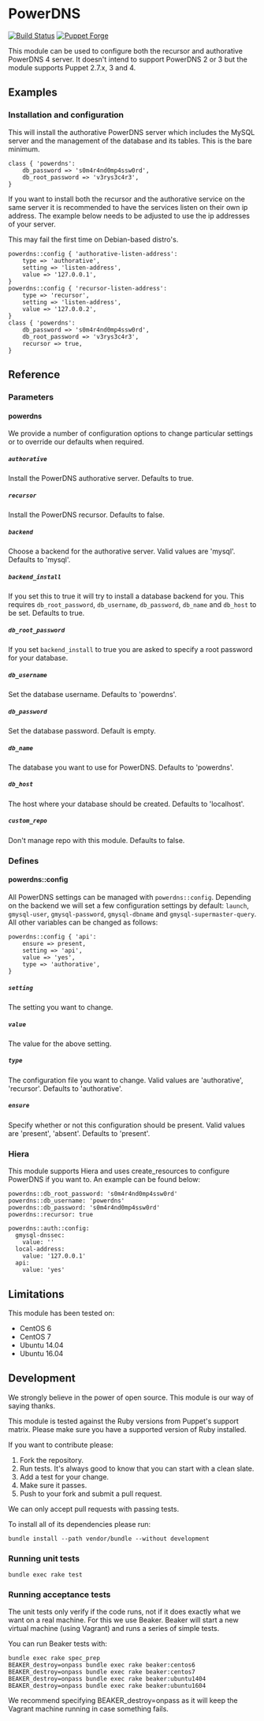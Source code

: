 # PowerDNS

[![Build Status](https://travis-ci.org/sensson/puppet-powerdns.svg?branch=master)](https://travis-ci.org/sensson/puppet-powerdns) [![Puppet Forge](https://img.shields.io/puppetforge/v/sensson/powerdns.svg?maxAge=2592000?style=plastic)](https://forge.puppet.com/sensson/powerdns)

This module can be used to configure both the recursor and authorative
PowerDNS 4 server. It doesn't intend to support PowerDNS 2 or 3 but the
module supports Puppet 2.7.x, 3 and 4.

## Examples

### Installation and configuration

This will install the authorative PowerDNS server which includes the
MySQL server and the management of the database and its tables. This is
the bare minimum.

```
class { 'powerdns':
	db_password => 's0m4r4nd0mp4ssw0rd',
	db_root_password => 'v3rys3c4r3',
}
```

If you want to install both the recursor and the authorative service on the same
server it is recommended to have the services listen on their own ip address. The
example below needs to be adjusted to use the ip addresses of your server.

This may fail the first time on Debian-based distro's.

```
powerdns::config { 'authorative-listen-address':
	type => 'authorative',
	setting => 'listen-address',
	value => '127.0.0.1',
}
powerdns::config { 'recursor-listen-address':
	type => 'recursor',
	setting => 'listen-address',
	value => '127.0.0.2',
}
class { 'powerdns':
	db_password => 's0m4r4nd0mp4ssw0rd',
	db_root_password => 'v3rys3c4r3',
	recursor => true,
}
```

## Reference

### Parameters

#### powerdns

We provide a number of configuration options to change particular settings
or to override our defaults when required.

##### `authorative`

Install the PowerDNS authorative server. Defaults to true.

##### `recursor`

Install the PowerDNS recursor. Defaults to false.

##### `backend`

Choose a backend for the authorative server. Valid values are 'mysql'. Defaults to 'mysql'.

##### `backend_install`

If you set this to true it will try to install a database backend for
you. This requires `db_root_password`, `db_username`, `db_password`,
`db_name` and `db_host` to be set. Defaults to true.

##### `db_root_password`

If you set `backend_install` to true you are asked to specify a root
password for your database.

##### `db_username`

Set the database username. Defaults to 'powerdns'.

##### `db_password`

Set the database password. Default is empty.

##### `db_name`

The database you want to use for PowerDNS. Defaults to 'powerdns'.

##### `db_host`

The host where your database should be created. Defaults to 'localhost'.

##### `custom_repo`

Don't manage repo with this module. Defaults to false.

### Defines

#### powerdns::config

All PowerDNS settings can be managed with `powerdns::config`. Depending on the backend we will set a few
configuration settings by default: `launch`, `gmysql-user`, `gmysql-password`, `gmysql-dbname` and
`gmysql-supermaster-query`. All other variables can be changed as follows:

```
powerdns::config { 'api':
	ensure => present,
	setting => 'api',
	value => 'yes',
	type => 'authorative',
}
```

##### `setting`

The setting you want to change.

##### `value`

The value for the above setting.

##### `type`

The configuration file you want to change. Valid values are 'authorative', 'recursor'. Defaults to 'authorative'.

##### `ensure`

Specify whether or not this configuration should be present. Valid values are 'present', 'absent'. Defaults to 'present'.

### Hiera

This module supports Hiera and uses create_resources to configure PowerDNS
if you want to. An example can be found below:

```
powerdns::db_root_password: 's0m4r4nd0mp4ssw0rd'
powerdns::db_username: 'powerdns'
powerdns::db_password: 's0m4r4nd0mp4ssw0rd'
powerdns::recursor: true

powerdns::auth::config:
  gmysql-dnssec:
    value: ''
  local-address:
    value: '127.0.0.1'
  api:
    value: 'yes'
```

## Limitations

This module has been tested on:

* CentOS 6
* CentOS 7
* Ubuntu 14.04
* Ubuntu 16.04

## Development

We strongly believe in the power of open source. This module is our way
of saying thanks.

This module is tested against the Ruby versions from Puppet's support
matrix. Please make sure you have a supported version of Ruby installed.

If you want to contribute please:

1. Fork the repository.
2. Run tests. It's always good to know that you can start with a clean slate.
3. Add a test for your change.
4. Make sure it passes.
5. Push to your fork and submit a pull request.

We can only accept pull requests with passing tests.

To install all of its dependencies please run:

```
bundle install --path vendor/bundle --without development
```

### Running unit tests

```
bundle exec rake test
```

### Running acceptance tests

The unit tests only verify if the code runs, not if it does exactly
what we want on a real machine. For this we use Beaker. Beaker will
start a new virtual machine (using Vagrant) and runs a series of
simple tests.

You can run Beaker tests with:

```
bundle exec rake spec_prep
BEAKER_destroy=onpass bundle exec rake beaker:centos6
BEAKER_destroy=onpass bundle exec rake beaker:centos7
BEAKER_destroy=onpass bundle exec rake beaker:ubuntu1404
BEAKER_destroy=onpass bundle exec rake beaker:ubuntu1604
```

We recommend specifying BEAKER_destroy=onpass as it will keep the
Vagrant machine running in case something fails.
